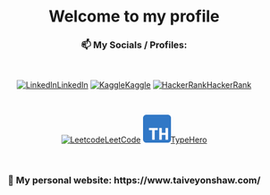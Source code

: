 <h1 align="center">Welcome to my profile</h1>
<h3 align="center">📫 My Socials / Profiles:</h3>
<br>
<p align="center">
    <a href="https://linkedin.com/in/taiveyonshaw" target="_blank"><img src="https://raw.githubusercontent.com/rahuldkjain/github-profile-readme-generator/master/src/images/icons/Social/linked-in-alt.svg" alt="LinkedIn" height="50" width="60" />LinkedIn</a>
    <a href="https://kaggle.com/taiveyonshaw" target="blank"><img src="https://raw.githubusercontent.com/rahuldkjain/github-profile-readme-generator/master/src/images/icons/Social/kaggle.svg" alt="Kaggle" height="50" width="60" />Kaggle</a>
    <a href="https://www.hackerrank.com/taiveyonshaw" target="_blank"><img src="https://raw.githubusercontent.com/rahuldkjain/github-profile-readme-generator/master/src/images/icons/Social/hackerrank.svg" alt="HackerRank" height="50" width="60" />HackerRank</a>
</p>
<br>
<p align="center">
    <a href="https://www.leetcode.com/taiveyonshaw" target="_blank"><img src="https://raw.githubusercontent.com/rahuldkjain/github-profile-readme-generator/master/src/images/icons/Social/leet-code.svg" alt="Leetcode" height="50" width="60" />LeetCode</a>
    <a href="https://typehero.dev/" target="_blank" rel="noreferrer"><img  src="img/typehero.png" alt="TypeHero" width="50" height="50"/>TypeHero</a>
</p>
<br>
<h3 align="center">🌱 My personal website: https://www.taiveyonshaw.com/</h3>
<br>
